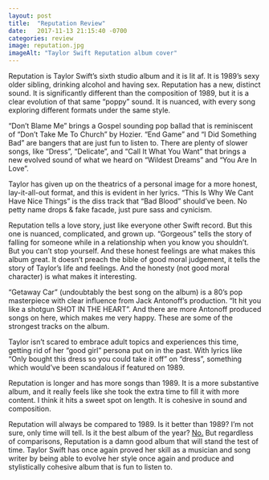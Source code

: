 ```yaml
---
layout: post
title:  "Reputation Review"
date:   2017-11-13 21:15:40 -0700
categories: review
image: reputation.jpg
imageAlt: "Taylor Swift Reputation album cover"
---
```


Reputation is Taylor Swift’s sixth studio album and it is lit af. It is 1989’s sexy older sibling, drinking alcohol and having sex. Reputation has a new, distinct sound. It is significantly different than the composition of 1989, but it is a clear evolution of that same “poppy” sound. It is nuanced, with every song exploring different formats under the same style.

“Don’t Blame Me” brings a Gospel sounding pop ballad that is reminiscent of “Don’t Take Me To Church” by Hozier. “End Game” and “I Did Something Bad” are bangers that are just fun to listen to. There are plenty of slower songs, like “Dress”, “Delicate”, and “Call It What You Want” that brings a new evolved sound of what we heard on “Wildest Dreams” and “You Are In Love”.

Taylor has given up on the theatrics of a personal image for a more honest, lay-it-all-out format, and this is evident in her lyrics. “This Is Why We Cant Have Nice Things” is the diss track that “Bad Blood” should’ve been. No petty name drops & fake facade, just pure sass and cynicism. 

Reputation tells a love story, just like everyone other Swift record. But this one is nuanced, complicated, and grown up. “Gorgeous” tells the story of falling for someone while in a relationship when you know you shouldn’t. But you can’t stop yourself. And these honest feelings are what makes this album great. It doesn’t preach the bible of good moral judgement, it tells the story of Taylor’s life and feelings. And the honesty (not good moral character) is what makes it interesting.

“Getaway Car” (undoubtably the best song on the album) is a 80’s pop masterpiece with clear influence from Jack Antonoff’s production. “It hit you like a shotgun SHOT IN THE HEART”. And there are more Antonoff produced songs on here, which makes me very happy. These are some of the strongest tracks on the album.

Taylor isn’t scared to embrace adult topics and experiences this time, getting rid of her “good girl” persona put on in the past. With lyrics like “Only bought this dress so you could take it off” on “dress”, something which would’ve been scandalous if featured on 1989.

Reputation is longer and has more songs than 1989. It is a more substantive album, and it really feels like she took the extra time to fill it with more content. I think it hits a sweet spot on length. It is cohesive in sound and composition. 

Reputation will always be compared to 1989. Is it better than 1989? I’m not sure, only time will tell. Is it the best album of the year? [No.](https://en.wikipedia.org/wiki/Melodrama_(Lorde_album)) But regardless of comparisons, Reputation is a damn good album that will stand the test of time. Taylor Swift has once again proved her skill as a musician and song writer by being able to evolve her style once again and produce and stylistically cohesive album that is fun to listen to.